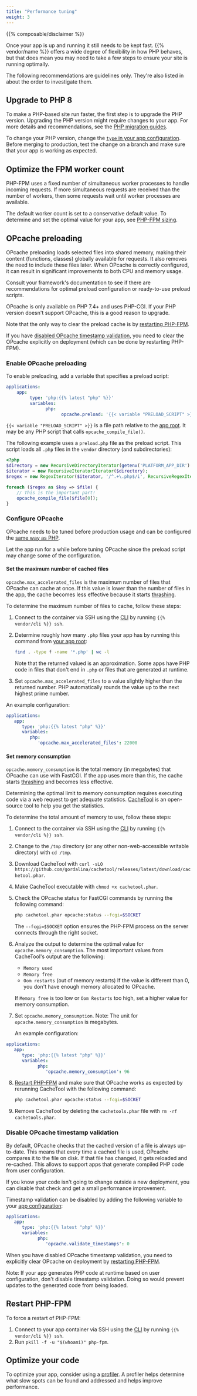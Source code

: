 ```yaml
---
title: "Performance tuning"
weight: 3
---
```


{{% composable/disclaimer %}}

Once your app is up and running it still needs to be kept fast.
{{% vendor/name %}} offers a wide degree of flexibility in how PHP behaves,
but that does mean you may need to take a few steps to ensure your site is running optimally.

The following recommendations are guidelines only.
They're also listed in about the order to investigate them.

## Upgrade to PHP 8

To make a PHP-based site run faster, the first step is to upgrade the PHP version.
Upgrading the PHP version might require changes to your app.
For more details and recommendations, see the [PHP migration guides](https://www.php.net/manual/en/migration80.php).

To change your PHP version, change the [`type` in your app configuration](/create-apps/app-reference/single-runtime-image.md#types).
Before merging to production, test the change on a branch and make sure that your app is working as expected.

## Optimize the FPM worker count

PHP-FPM uses a fixed number of simultaneous worker processes to handle incoming requests.
If more simultaneous requests are received than the number of workers,
then some requests wait until worker processes are available.

The default worker count is set to a conservative default value.
To determine and set the optimal value for your app, see [PHP-FPM sizing](./fpm.md).

## OPcache preloading

OPcache preloading loads selected files into shared memory,
making their content (functions, classes) globally available for requests.
It also removes the need to include these files later.
When OPcache is correctly configured, it can result in significant improvements to both CPU and memory usage.

Consult your framework's documentation to see
if there are recommendations for optimal preload configuration or ready-to-use preload scripts.

OPcache is only available on PHP 7.4+ and uses PHP-CGI.
If your PHP version doesn't support OPcache, this is a good reason to upgrade.

Note that the only way to clear the preload cache is by [restarting PHP-FPM](#restart-php-fpm).

If you have [disabled OPcache timestamp validation](#disable-opcache-timestamp-validation),
you need to clear the OPcache explicitly on deployment (which can be done by restarting PHP-FPM).

### Enable OPcache preloading

To enable preloading, add a variable that specifies a preload script:

```yaml {configFile="app"}
applications:
    app:
         type: 'php:{{% latest "php" %}}'
         variables:
               php:
                     opcache.preload: '{{< variable "PRELOAD_SCRIPT" >}}'
```

`{{< variable "PRELOAD_SCRIPT" >}}` is a file path relative to the [app root](/create-apps/app-reference/single-runtime-image.md#root-directory).
It may be any PHP script that calls `opcache_compile_file()`.

The following example uses a `preload.php` file as the preload script.
This script loads all `.php` files in the `vendor` directory (and subdirectories):

```php {location="preload.php"}
<?php
$directory = new RecursiveDirectoryIterator(getenv('PLATFORM_APP_DIR') . '/vendor');
$iterator = new RecursiveIteratorIterator($directory);
$regex = new RegexIterator($iterator, '/^.+\.php$/i', RecursiveRegexIterator::GET_MATCH);

foreach ($regex as $key => $file) {
    // This is the important part!
    opcache_compile_file($file[0]);
}
```

### Configure OPcache

OPcache needs to be tuned before production usage and can be configured the [same way as PHP](./_index.md#customize-php-settings).

Let the app run for a while before tuning OPcache
since the preload script may change some of the configuration.

#### Set the maximum number of cached files

`opcache.max_accelerated_files` is the maximum number of files that OPcache can cache at once.
If this value is lower than the number of files in the app,
the cache becomes less effective because it starts [thrashing](https://en.wikipedia.org/wiki/Thrashing_\(computer_science\)).

To determine the maximum number of files to cache, follow these steps:

1.  Connect to the container via SSH using the [CLI](../../development/ssh/_index.md)
    by running `{{% vendor/cli %}} ssh`.

2.  Determine roughly how many `.php` files your app has by running this command from [your app root](/create-apps/app-reference/single-runtime-image.md#root-directory):

    ```bash
    find . -type f -name '*.php' | wc -l
    ```

    Note that the returned valued is an approximation.
    Some apps have PHP code in files that don't end in `.php` or files that are generated at runtime.

3.  Set `opcache.max_accelerated_files` to a value slightly higher than the returned number.
    PHP automatically rounds the value up to the next highest prime number.

An example configuration:

```yaml {configFile="app"}
applications:
   app:
      type: 'php:{{% latest "php" %}}'
      variables:
         php:
            'opcache.max_accelerated_files': 22000
```

#### Set memory consumption

`opcache.memory_consumption` is the total memory (in megabytes) that OPcache can use with FastCGI.
If the app uses more than this, the cache starts [thrashing](https://en.wikipedia.org/wiki/Thrashing_\(computer_science\)) and becomes less effective.

Determining the optimal limit to memory consumption requires executing code via a web request to get adequate statistics.
[CacheTool](https://github.com/gordalina/cachetool) is an open-source tool to help you get the statistics.

To determine the total amount of memory to use, follow these steps:

1.  Connect to the container via SSH using the [CLI](../../development/ssh/_index.md)
    by running `{{% vendor/cli %}} ssh`.
2.  Change to the `/tmp` directory (or any other non-web-accessible writable directory) with `cd /tmp`.
3.  Download CacheTool with `curl -sLO https://github.com/gordalina/cachetool/releases/latest/download/cachetool.phar`.
4.  Make CacheTool executable with `chmod +x cachetool.phar`.
5.  Check the OPcache status for FastCGI commands by running the following command:

    ```bash
    php cachetool.phar opcache:status --fcgi=$SOCKET
    ```

    The `--fcgi=$SOCKET` option ensures the PHP-FPM process on the server connects through the right socket.
6.  Analyze the output to determine the optimal value for `opcache.memory_consumption`.
    The most important values from CacheTool's output are the following:

    *   `Memory used`
    *   `Memory free`
    *   `Oom restarts` (out of memory restarts)
        If the value is different than 0, you don't have enough memory allocated to OPcache.

    If `Memory free` is too low or `Oom Restarts` too high,
    set a higher value for memory consumption.
7.  Set `opcache.memory_consumption`.
    Note: The unit for `opcache.memory_consumption` is megabytes.

    An example configuration:

```yaml {configFile="app"}
applications:
   app:
      type: 'php:{{% latest "php" %}}'
      variables:
            php:
               'opcache.memory_consumption': 96
```

8.  [Restart PHP-FPM](#restart-php-fpm) and make sure that OPcache works as expected by rerunning CacheTool
    with the following command:

    ```bash
    php cachetool.phar opcache:status --fcgi=$SOCKET
    ```

9.  Remove CacheTool by deleting the `cachetools.phar` file with `rm -rf cachetools.phar`.

### Disable OPcache timestamp validation

By default, OPcache checks that the cached version of a file is always up-to-date.
This means that every time a cached file is used, OPcache compares it to the file on disk.
If that file has changed, it gets reloaded and re-cached.
This allows to support apps that generate compiled PHP code from user configuration.

If you know your code isn't going to change outside a new deployment,
you can disable that check and get a small performance improvement.

Timestamp validation can be disabled by adding the following variable to your [app configuration](../../create-apps/_index.md):

```yaml {configFile="app"}
applications:
   app:
      type: 'php:{{% latest "php" %}}'
      variables:
            php:
               'opcache.validate_timestamps': 0
```

When you have disabled OPcache timestamp validation,
you need to explicitly clear OPcache on deployment by [restarting PHP-FPM](#restart-php-fpm).

Note: If your app generates PHP code at runtime based on user configuration, don't disable timestamp validation.
Doing so would prevent updates to the generated code from being loaded.

## Restart PHP-FPM

To force a restart of PHP-FPM:

1.  Connect to your app container via SSH using the [CLI](../../development/ssh/_index.md) by running `{{% vendor/cli %}} ssh`.
2.  Run `pkill -f -u "$(whoami)" php-fpm`.

## Optimize your code

To optimize your app, consider using a [profiler](../../increase-observability/application-metrics/_index.md).
A profiler helps determine what slow spots can be found and addressed and helps improve performance.
